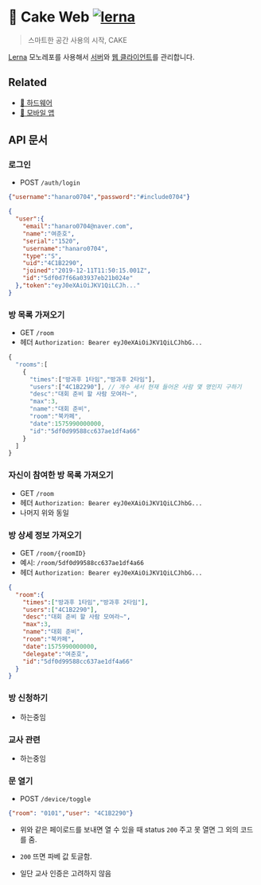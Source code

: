# 🍰 Cake Web [![lerna](https://img.shields.io/badge/maintained%20with-lerna-cc00ff.svg)](https://lerna.js.org/)
> 스마트한 공간 사용의 시작, CAKE

[Lerna](https://github.com/lerna/lerna) 모노레포를 사용해서 [서버](./packages/server)와 [웹 클라이언트](./packages/frontend)를 관리합니다.

## Related
- [🧁 하드웨어](https://github.com/Changemin/Cake-hardware)
- [🎂 모바일 앱](https://github.com/MinSeungHyun/Cake)

## API 문서

### 로그인
- POST `/auth/login`

```json
{"username":"hanaro0704","password":"#include0704"}
```

```json
{
  "user":{
    "email":"hanaro0704@naver.com",
    "name":"여준호",
    "serial":"1520",
    "username":"hanaro0704",
    "type":"S",
    "uid":"4C1B2290",
    "joined":"2019-12-11T11:50:15.001Z",
    "id":"5df0d7f66a03937eb21b024e"
  },"token":"eyJ0eXAiOiJKV1QiLCJh..."
}
```

### 방 목록 가져오기
- GET `/room`
- 헤더 `Authorization: Bearer eyJ0eXAiOiJKV1QiLCJhbG...`

```js
{
  "rooms":[
    {
      "times":["방과후 1타임","방과후 2타임"],
      "users":["4C1B2290"], // 개수 세서 현재 들어온 사람 몇 명인지 구하기
      "desc":"대회 준비 할 사람 모여라~",
      "max":3,
      "name":"대회 준비",
      "room":"북카페",
      "date":1575990000000,
      "id":"5df0d99588cc637ae1df4a66"
    }
  ]
}
```

### 자신이 참여한 방 목록 가져오기
- GET `/room`
- 헤더 `Authorization: Bearer eyJ0eXAiOiJKV1QiLCJhbG...`
- 나머지 위와 동일

### 방 상세 정보 가져오기
- GET `/room/{roomID}`
- 예시: `/room/5df0d99588cc637ae1df4a66`
- 헤더 `Authorization: Bearer eyJ0eXAiOiJKV1QiLCJhbG...`

```json
{
  "room":{
    "times":["방과후 1타임","방과후 2타임"],
    "users":["4C1B2290"],
    "desc":"대회 준비 할 사람 모여라~",
    "max":3,
    "name":"대회 준비",
    "room":"북카페",
    "date":1575990000000,
    "delegate":"여준호",
    "id":"5df0d99588cc637ae1df4a66"
  }
}
```

### 방 신청하기
- 하는중임

### 교사 관련
- 하는중임

### 문 열기
- POST `/device/toggle`

```json
{"room": "0101","user": "4C1B2290"}
```

- 위와 같은 페이로드를 보내면 열 수 있을 때 status `200` 주고 못 열면 그 외의 코드를 줌.
- `200` 뜨면 파베 값 토글함.

- 일단 교사 인증은 고려하지 않음
